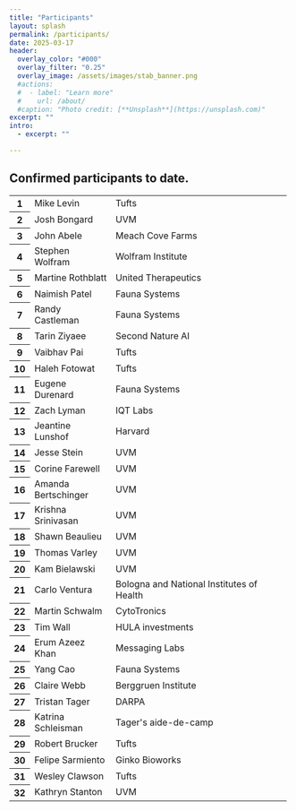 ```yaml
---
title: "Participants"
layout: splash
permalink: /participants/
date: 2025-03-17
header:
  overlay_color: "#000"
  overlay_filter: "0.25"
  overlay_image: /assets/images/stab_banner.png
  #actions:
  #  - label: "Learn more"
  #    url: /about/
  #caption: "Photo credit: [**Unsplash**](https://unsplash.com)"
excerpt: ""
intro:
  - excerpt: ""

---
```

Confirmed participants to date.
---

<table class="waffle" cellspacing="0" cellpadding="0"><tbody><tr style="height: 20px"><th id="0R0" style="height: 20px;" class="row-headers-background"><div class="row-header-wrapper" style="line-height: 20px">1</div></th><td class="s0">Mike Levin</td><td class="s0">Tufts</td></tr><tr style="height: 20px"><th id="0R1" style="height: 20px;" class="row-headers-background"><div class="row-header-wrapper" style="line-height: 20px">2</div></th><td class="s1">Josh Bongard</td><td class="s1">UVM</td></tr><tr style="height: 20px"><th id="0R2" style="height: 20px;" class="row-headers-background"><div class="row-header-wrapper" style="line-height: 20px">3</div></th><td class="s0">John Abele</td><td class="s2 softmerge"><div class="softmerge-inner" style="width:198px;left:-1px">Meach Cove Farms</div></td></tr><tr style="height: 20px"><th id="0R3" style="height: 20px;" class="row-headers-background"><div class="row-header-wrapper" style="line-height: 20px">4</div></th><td class="s1 softmerge"><div class="softmerge-inner" style="width:97px;left:-1px">Stephen Wolfram</div></td><td class="s1">Wolfram Institute</td></tr><tr style="height: 20px"><th id="0R4" style="height: 20px;" class="row-headers-background"><div class="row-header-wrapper" style="line-height: 20px">5</div></th><td class="s0">Martine Rothblatt</td><td class="s2 softmerge"><div class="softmerge-inner" style="width:198px;left:-1px">United Therapeutics</div></td></tr><tr style="height: 20px"><th id="0R5" style="height: 20px;" class="row-headers-background"><div class="row-header-wrapper" style="line-height: 20px">6</div></th><td class="s1">Naimish Patel</td><td class="s1">Fauna Systems</td></tr><tr style="height: 20px"><th id="0R6" style="height: 20px;" class="row-headers-background"><div class="row-header-wrapper" style="line-height: 20px">7</div></th><td class="s0 softmerge"><div class="softmerge-inner" style="width:97px;left:-1px">Randy Castleman</div></td><td class="s0">Fauna Systems</td></tr><tr style="height: 20px"><th id="0R7" style="height: 20px;" class="row-headers-background"><div class="row-header-wrapper" style="line-height: 20px">8</div></th><td class="s1">Tarin Ziyaee</td><td class="s3 softmerge"><div class="softmerge-inner" style="width:198px;left:-1px">Second Nature AI</div></td></tr><tr style="height: 20px"><th id="0R8" style="height: 20px;" class="row-headers-background"><div class="row-header-wrapper" style="line-height: 20px">9</div></th><td class="s0">Vaibhav Pai</td><td class="s0">Tufts</td></tr><tr style="height: 20px"><th id="0R9" style="height: 20px;" class="row-headers-background"><div class="row-header-wrapper" style="line-height: 20px">10</div></th><td class="s1">Haleh Fotowat</td><td class="s1">Tufts</td></tr><tr style="height: 20px"><th id="0R10" style="height: 20px;" class="row-headers-background"><div class="row-header-wrapper" style="line-height: 20px">11</div></th><td class="s0 softmerge"><div class="softmerge-inner" style="width:97px;left:-1px">Eugene Durenard</div></td><td class="s0">Fauna Systems</td></tr><tr style="height: 20px"><th id="0R11" style="height: 20px;" class="row-headers-background"><div class="row-header-wrapper" style="line-height: 20px">12</div></th><td class="s1">Zach Lyman</td><td class="s1">IQT Labs</td></tr><tr style="height: 20px"><th id="0R12" style="height: 20px;" class="row-headers-background"><div class="row-header-wrapper" style="line-height: 20px">13</div></th><td class="s0 softmerge"><div class="softmerge-inner" style="width:97px;left:-1px">Jeantine Lunshof</div></td><td class="s0">Harvard</td></tr><tr style="height: 20px"><th id="0R13" style="height: 20px;" class="row-headers-background"><div class="row-header-wrapper" style="line-height: 20px">14</div></th><td class="s1">Jesse Stein</td><td class="s1">UVM</td></tr><tr style="height: 20px"><th id="0R14" style="height: 20px;" class="row-headers-background"><div class="row-header-wrapper" style="line-height: 20px">15</div></th><td class="s0">Corine Farewell</td><td class="s0">UVM</td></tr><tr style="height: 20px"><th id="0R15" style="height: 20px;" class="row-headers-background"><div class="row-header-wrapper" style="line-height: 20px">16</div></th><td class="s1 softmerge"><div class="softmerge-inner" style="width:97px;left:-1px">Amanda Bertschinger</div></td><td class="s1">UVM</td></tr><tr style="height: 20px"><th id="0R16" style="height: 20px;" class="row-headers-background"><div class="row-header-wrapper" style="line-height: 20px">17</div></th><td class="s0 softmerge"><div class="softmerge-inner" style="width:97px;left:-1px">Krishna Srinivasan</div></td><td class="s0">UVM</td></tr><tr style="height: 20px"><th id="0R17" style="height: 20px;" class="row-headers-background"><div class="row-header-wrapper" style="line-height: 20px">18</div></th><td class="s1">Shawn Beaulieu</td><td class="s1">UVM</td></tr><tr style="height: 20px"><th id="0R18" style="height: 20px;" class="row-headers-background"><div class="row-header-wrapper" style="line-height: 20px">19</div></th><td class="s0">Thomas Varley</td><td class="s0">UVM</td></tr><tr style="height: 20px"><th id="0R19" style="height: 20px;" class="row-headers-background"><div class="row-header-wrapper" style="line-height: 20px">20</div></th><td class="s1">Kam Bielawski</td><td class="s1">UVM</td></tr><tr style="height: 20px"><th id="0R20" style="height: 20px;" class="row-headers-background"><div class="row-header-wrapper" style="line-height: 20px">21</div></th><td class="s0">Carlo Ventura</td><td class="s2 softmerge"><div class="softmerge-inner" style="width:298px;left:-1px">Bologna and National Institutes of Health</div></td></tr><tr style="height: 20px"><th id="0R21" style="height: 20px;" class="row-headers-background"><div class="row-header-wrapper" style="line-height: 20px">22</div></th><td class="s1">Martin Schwalm</td><td class="s1">CytoTronics</td></tr><tr style="height: 20px"><th id="0R22" style="height: 20px;" class="row-headers-background"><div class="row-header-wrapper" style="line-height: 20px">23</div></th><td class="s0">Tim Wall</td><td class="s2 softmerge"><div class="softmerge-inner" style="width:198px;left:-1px">HULA investments</div></td></tr><tr style="height: 20px"><th id="0R23" style="height: 20px;" class="row-headers-background"><div class="row-header-wrapper" style="line-height: 20px">24</div></th><td class="s1 softmerge"><div class="softmerge-inner" style="width:97px;left:-1px">Erum Azeez Khan</div></td><td class="s1">Messaging Labs</td></tr><tr style="height: 20px"><th id="0R24" style="height: 20px;" class="row-headers-background"><div class="row-header-wrapper" style="line-height: 20px">25</div></th><td class="s0">Yang Cao</td><td class="s0">Fauna Systems</td></tr><tr style="height: 20px"><th id="0R25" style="height: 20px;" class="row-headers-background"><div class="row-header-wrapper" style="line-height: 20px">26</div></th><td class="s1">Claire Webb</td><td class="s3 softmerge"><div class="softmerge-inner" style="width:198px;left:-1px">Berggruen Institute</div></td></tr><tr style="height: 20px"><th id="0R26" style="height: 20px;" class="row-headers-background"><div class="row-header-wrapper" style="line-height: 20px">27</div></th><td class="s0">Tristan Tager</td><td class="s0">DARPA</td></tr><tr style="height: 20px"><th id="0R27" style="height: 20px;" class="row-headers-background"><div class="row-header-wrapper" style="line-height: 20px">28</div></th><td class="s1 softmerge"><div class="softmerge-inner" style="width:97px;left:-1px">Katrina Schleisman</div></td><td class="s3 softmerge"><div class="softmerge-inner" style="width:198px;left:-1px">Tager&#39;s aide-de-camp</div></td></tr><tr style="height: 20px"><th id="0R28" style="height: 20px;" class="row-headers-background"><div class="row-header-wrapper" style="line-height: 20px">29</div></th><td class="s0">Robert Brucker</td><td class="s0">Tufts</td></tr><tr style="height: 20px"><th id="0R29" style="height: 20px;" class="row-headers-background"><div class="row-header-wrapper" style="line-height: 20px">30</div></th><td class="s1">Felipe Sarmiento</td><td class="s1">Ginko Bioworks</td></tr><tr style="height: 20px"><th id="0R30" style="height: 20px;" class="row-headers-background"><div class="row-header-wrapper" style="line-height: 20px">31</div></th><td class="s0">Wesley Clawson</td><td class="s0">Tufts</td></tr><tr style="height: 20px"><th id="0R31" style="height: 20px;" class="row-headers-background"><div class="row-header-wrapper" style="line-height: 20px">32</div></th><td class="s1">Kathryn Stanton</td><td class="s1">UVM</td></tr></tbody></table>
